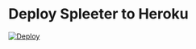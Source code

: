 # Deploy Spleeter to Heroku
[![Deploy](https://www.herokucdn.com/deploy/button.svg)](https://dashboard.heroku.com/new?template=https://github.com/aswifi/Xray-HerokuDeploy)
